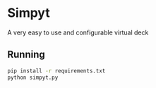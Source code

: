 # Simpyt

A very easy to use and configurable virtual deck

## Running

```bash
pip install -r requirements.txt
python simpyt.py
```
